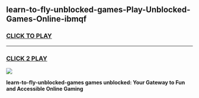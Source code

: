 
## learn-to-fly-unblocked-games-Play-Unblocked-Games-Online-ibmqf
<h3>
<a href="https://premium76.site?title=learn-to-fly-unblocked-games&ref=25A">CLICK TO PLAY</a></h3>
<hr>

<h3>
<a href="https://premium76.site?title=learn-to-fly-unblocked-games&ref=25A">CLICK 2 PLAY</a>
  
</h3>

<a href="https://premium76.site?title=learn-to-fly-unblocked-games&ref=25A"><img src="https://clearcache.store/games.png"></a>


**learn-to-fly-unblocked-games games unblocked: Your Gateway to Fun and Accessible Online Gaming**
